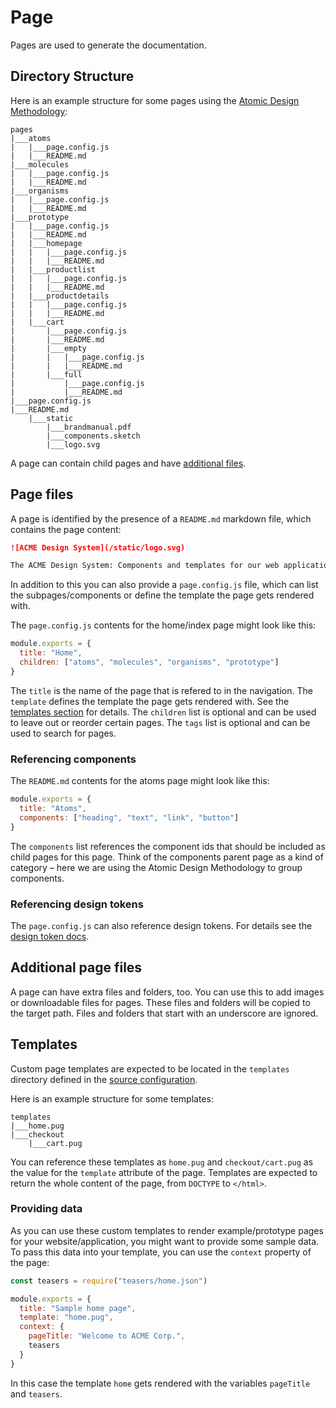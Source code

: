 # Page

Pages are used to generate the documentation.

## Directory Structure

Here is an example structure for some pages using the [Atomic Design Methodology](http://atomicdesign.bradfrost.com/chapter-2/):

```tree
pages
|___atoms
|   |___page.config.js
|   |___README.md
|___molecules
|   |___page.config.js
|   |___README.md
|___organisms
|   |___page.config.js
|   |___README.md
|___prototype
|   |___page.config.js
|   |___README.md
|   |___homepage
|   |   |___page.config.js
|   |   |___README.md
|   |___productlist
|   |   |___page.config.js
|   |   |___README.md
|   |___productdetails
|   |   |___page.config.js
|   |   |___README.md
|   |___cart
|       |___page.config.js
|       |___README.md
|       |___empty
|       |   |___page.config.js
|       |   |___README.md
|       |___full
|           |___page.config.js
|           |___README.md
|___page.config.js
|___README.md
    |___static
        |___brandmanual.pdf
        |___components.sketch
        |___logo.svg
```

A page can contain child pages and have [additional files](#additional-page-files).

## Page files

A page is identified by the presence of a `README.md` markdown file, which contains the page content:

```md
![ACME Design System](/static/logo.svg)

The ACME Design System: Components and templates for our web application.
````

In addition to this you can also provide a `page.config.js` file, which can list the subpages/components or define the template the page gets rendered with.

The `page.config.js` contents for the home/index page might look like this:

```js
module.exports = {
  title: "Home",
  children: ["atoms", "molecules", "organisms", "prototype"]
}
```

The `title` is the name of the page that is refered to in the navigation.
The `template` defines the template the page gets rendered with. See the [templates section](#templates) for details.
The `children` list is optional and can be used to leave out or reorder certain pages.
The `tags` list is optional and can be used to search for pages.

### Referencing components

The `README.md` contents for the atoms page might look like this:

```js
module.exports = {
  title: "Atoms",
  components: ["heading", "text", "link", "button"]
}
```

The `components` list references the component ids that should be included as child pages for this page.
Think of the components parent page as a kind of category – here we are using the Atomic Design Methodology to group components.

### Referencing design tokens

The `page.config.js` can also reference design tokens.
For details see the [design token docs](/advanced/design-tokens/).

## Additional page files

A page can have extra files and folders, too.
You can use this to add images or downloadable files for pages.
These files and folders will be copied to the target path.
Files and folders that start with an underscore are ignored.

## Templates

Custom page templates are expected to be located in the `templates` directory defined in the [source configuration](/basics/config/#source).

Here is an example structure for some templates:

```tree
templates
|___home.pug
|___checkout
    |___cart.pug
```

You can reference these templates as `home.pug` and `checkout/cart.pug` as the value for the `template` attribute of the page.
Templates are expected to return the whole content of the page, from `DOCTYPE` to `</html>`.

### Providing data

As you can use these custom templates to render example/prototype pages for your website/application, you might want to provide some sample data.
To pass this data into your template, you can use the `context` property of the page:

```js
const teasers = require("teasers/home.json")

module.exports = {
  title: "Sample home page",
  template: "home.pug",
  context: {
    pageTitle: "Welcome to ACME Corp.",
    teasers
  }
}
```

In this case the template `home` gets rendered with the variables `pageTitle` and `teasers`.
